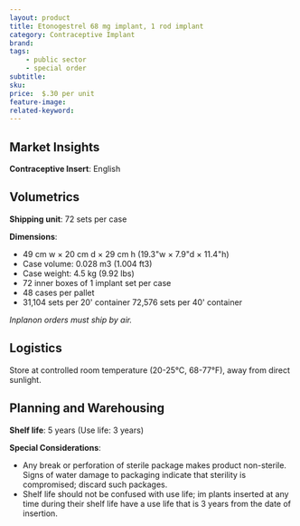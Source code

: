 ```yaml
---
layout: product
title: Etonogestrel 68 mg implant, 1 rod implant
category: Contraceptive Implant
brand: 
tags: 
    - public sector
    - special order
subtitle: 
sku: 
price:  $.30 per unit
feature-image:
related-keyword: 
---
```

## Market Insights

**Contraceptive Insert**: English

## Volumetrics

**Shipping unit**: 72 sets per case

**Dimensions**:

- 49 cm w × 20 cm d × 29 cm h (19.3"w × 7.9"d × 11.4"h)
- Case volume: 0.028 m3 (1.004 ft3)
- Case weight: 4.5 kg (9.92 lbs)
- 72 inner boxes of 1 implant set per case
- 48 cases per pallet
- 31,104 sets per 20' container 72,576 sets per 40' container

*Inplanon orders must ship by air.*

## Logistics

Store at controlled room temperature (20-25°C, 68-77°F), away from direct sunlight.

## Planning and Warehousing 

**Shelf life**: 5 years (Use life: 3 years)

**Special Considerations**:

- Any break or perforation of sterile package makes product non-sterile. Signs of water damage to packaging indicate that sterility is compromised; discard such packages.
- Shelf life should not be confused with use life; im­ plants inserted at any time during their shelf life have a use life that is 3 years from the date of insertion.
